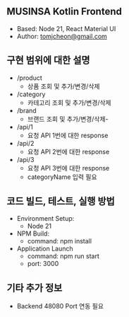 ## MUSINSA Kotlin Frontend
- Based: Node 21, React Material UI
- Author: tomjcheon@gmail.com

## 구현 범위에 대한 설명
- /product
  - 상품 조회 및 추가/변경/삭제
- /category
  - 카테고리 조회 및 추가/변경/삭제
- /brand
  - 브랜드 조회 및 추가/변경/삭제- 
- /api/1
  - 요청 API 1번에 대한 response
- /api/2
  - 요청 API 2번에 대한 response
- /api/3
  - 요청 API 3번에 대한 response
  - categoryName 입력 필요

## 코드 빌드, 테스트, 실행 방법
- Environment Setup:
    - Node 21
- NPM Build:
    - command: npm install
- Application Launch
    - command: npm run start
    - port: 3000

## 기타 추가 정보
- Backend 48080 Port 연동 필요